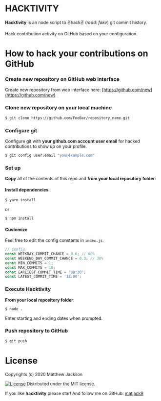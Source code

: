HACKTIVITY
===================

**Hacktivity** is an node script to ✌️hack✌️ (*read: fake*) git commit history.

Hack contribution activity on GitHub based on your configuration.

How to hack your contributions on GitHub
===================================

### Create new repository on GitHub web interface

Create new repository from web interface here:
[https://github.com/new](https://github.com/new)

### Clone new repository on your local machine

```bash
$ git clone https://github.com/FooBar/repository_name.git
```

### Configure git

Configure git with **your github.com account user email** for hacked contributions to show up on your profile.

```bash
$ git config user.email "you@example.com"
```

### Set up

**Copy** all of the contents of this repo and **from your local repository folder**:

#### Install dependencies

```bash
$ yarn install
```

or

```bash
$ npm install
```

#### Customize

Feel free to edit the config constants in `index.js`.

```javascript
// config
const WEEKDAY_COMMIT_CHANCE = 0.6; // 60%
const WEEKEND_DAY_COMMIT_CHANCE = 0.3; // 30%
const MIN_COMMITS = 1;
const MAX_COMMITS = 10;
const EARLIEST_COMMIT_TIME = '09:30';
const LATEST_COMMIT_TIME = '18:00';
```

### Execute Hacktivity

**From your local repository folder**:

```bash
$ node .
```

Enter starting and ending dates when prompted.

### Push repository to GitHub

```bash
$ git push
```

License
=======

Copyrights (c) 2020 Matthew Jackson

[![License][license-MIT]][license-url]
Distributed under the MIT license.

If you like **hacktivity** please star!
And follow me on GitHub: [matjack9](https://github.com/matjack9)

[license-MIT]: https://img.shields.io/badge/Licence-MIT-green.svg
[license-url]: LICENSE
